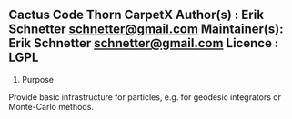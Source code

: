 Cactus Code Thorn CarpetX
Author(s)    : Erik Schnetter <schnetter@gmail.com>
Maintainer(s): Erik Schnetter <schnetter@gmail.com>
Licence      : LGPL
--------------------------------------------------------------------------

1. Purpose

Provide basic infrastructure for particles, e.g. for geodesic
integrators or Monte-Carlo methods.
